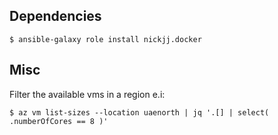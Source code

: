 ## Dependencies

    $ ansible-galaxy role install nickjj.docker

## Misc

Filter the available vms in a region e.i:

    $ az vm list-sizes --location uaenorth | jq '.[] | select( .numberOfCores == 8 )'